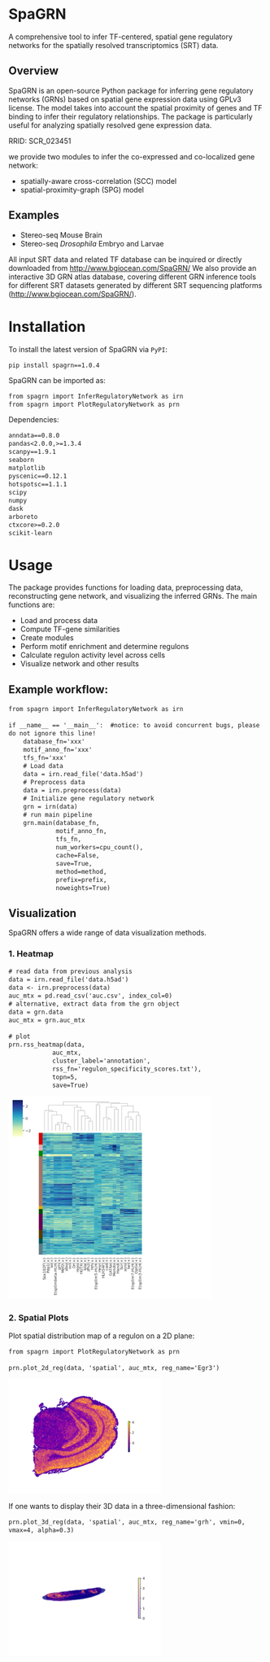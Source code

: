 # SpaGRN
A comprehensive tool to infer TF-centered, spatial gene regulatory networks for the spatially resolved transcriptomics (SRT) data.

## Overview
SpaGRN is an open-source Python package for inferring gene regulatory networks (GRNs) based on spatial gene expression data using GPLv3 license. The model takes into account the spatial proximity of genes and TF binding to infer their regulatory relationships. The package is particularly useful for analyzing spatially resolved gene expression data.

RRID: SCR_023451

we provide two modules to infer the co-expressed and co-localized gene network:
* spatially-aware cross-correlation (SCC) model 
* spatial-proximity-graph (SPG) model 
  
## Examples

* Stereo-seq Mouse Brain
* Stereo-seq *Drosophila* Embryo and Larvae

All input SRT data and related TF database can be inquired or directly downloaded from http://www.bgiocean.com/SpaGRN/
We also provide an interactive 3D GRN atlas database, covering different GRN inference tools for different SRT datasets generated by different SRT sequencing platforms (http://www.bgiocean.com/SpaGRN/). 


# Installation
To install the latest version of SpaGRN via `PyPI`:
```
pip install spagrn==1.0.4
```
SpaGRN can be imported as:
```
from spagrn import InferRegulatoryNetwork as irn
from spagrn import PlotRegulatoryNetwork as prn
```

Dependencies:
```
anndata==0.8.0
pandas<2.0.0,>=1.3.4
scanpy==1.9.1
seaborn
matplotlib 
pyscenic==0.12.1
hotspotsc==1.1.1
scipy
numpy
dask
arboreto
ctxcore>=0.2.0
scikit-learn
```


# Usage
The package provides functions for loading data, preprocessing data, reconstructing gene network, and visualizing the inferred GRNs. The main functions are:
* Load and process data
* Compute TF-gene similarities
* Create modules
* Perform motif enrichment and determine regulons
* Calculate regulon activity level across cells
* Visualize network and other results

## Example workflow:
```
from spagrn import InferRegulatoryNetwork as irn

if __name__ == '__main__':  #notice: to avoid concurrent bugs, please do not ignore this line!
    database_fn='xxx'
    motif_anno_fn='xxx'
    tfs_fn='xxx'
    # Load data
    data = irn.read_file('data.h5ad')
    # Preprocess data
    data = irn.preprocess(data)
    # Initialize gene regulatory network
    grn = irn(data)
    # run main pipeline
    grn.main(database_fn,
             motif_anno_fn,
             tfs_fn,
             num_workers=cpu_count(),
             cache=False,
             save=True,
             method=method,
             prefix=prefix,
             noweights=True)
```

## Visualization
SpaGRN offers a wide range of data visualization methods.
### 1. Heatmap
```
# read data from previous analysis
data = irn.read_file('data.h5ad')
data <- irn.preprocess(data)
auc_mtx = pd.read_csv('auc.csv', index_col=0)
# alternative, extract data from the grn object
data = grn.data
auc_mtx = grn.auc_mtx

# plot 
prn.rss_heatmap(data,
            auc_mtx,
            cluster_label='annotation',
            rss_fn='regulon_specificity_scores.txt'),
            topn=5,
            save=True)  
```
<img src="./resource/E14-16h_hotspot_clusters_heatmap_top5.png" width="400">

### 2. Spatial Plots
Plot spatial distribution map of a regulon on a 2D plane:
```
from spagrn import PlotRegulatoryNetwork as prn

prn.plot_2d_reg(data, 'spatial', auc_mtx, reg_name='Egr3')
```
<img src="./resource/Egr3.png" width="300">

If one wants to display their 3D data in a three-dimensional fashion:
```
prn.plot_3d_reg(data, 'spatial', auc_mtx, reg_name='grh', vmin=0, vmax=4, alpha=0.3)
```
<img src="./resource/grh_L3.png" width="300">
